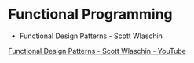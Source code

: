 # Functional Programming

- Functional Design Patterns - Scott Wlaschin

[Functional Design Patterns - Scott Wlaschin - YouTube](https://www.youtube.com/watch?v=srQt1NAHYC0)